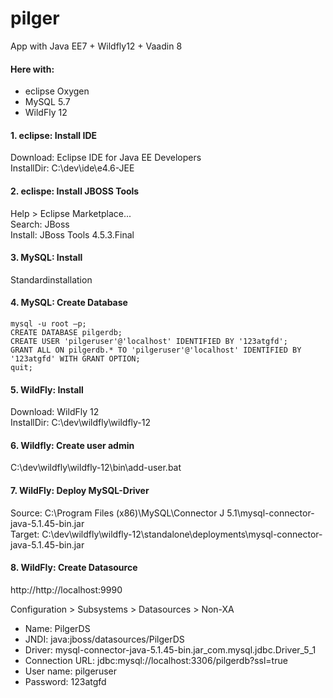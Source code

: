 # pilger
App with Java EE7 + Wildfly12 + Vaadin 8


#### Here with:
- eclipse Oxygen   
- MySQL 5.7   
- WildFly 12   



#### 1. eclipse: Install IDE
Download: 	Eclipse IDE for Java EE Developers  
InstallDir:	C:\dev\ide\e4.6-JEE  



#### 2. eclispe: Install JBOSS Tools   
Help > Eclipse Marketplace...   
Search: 	JBoss   
Install:	JBoss Tools 4.5.3.Final   



#### 3. MySQL: Install
Standardinstallation



#### 4. MySQL: Create Database
```
mysql -u root –p;
CREATE DATABASE pilgerdb;
CREATE USER 'pilgeruser'@'localhost' IDENTIFIED BY '123atgfd';
GRANT ALL ON pilgerdb.* TO 'pilgeruser'@'localhost' IDENTIFIED BY '123atgfd' WITH GRANT OPTION;
quit;
```


#### 5. WildFly: Install
Download:	WildFly 12   
InstallDir:	C:\dev\wildfly\wildfly-12



#### 6. Wildfly: Create user admin
C:\dev\wildfly\wildfly-12\bin\add-user.bat



#### 7. WildFly: Deploy MySQL-Driver
Source:	C:\Program Files (x86)\MySQL\Connector J 5.1\mysql-connector-java-5.1.45-bin.jar   
Target:	C:\dev\wildfly\wildfly-12\standalone\deployments\mysql-connector-java-5.1.45-bin.jar



#### 8. WildFly: Create Datasource

http://http://localhost:9990

Configuration > Subsystems > Datasources > Non-XA

- Name:			      PilgerDS   
- JNDI:			      java:jboss/datasources/PilgerDS
- Driver:			    mysql-connector-java-5.1.45-bin.jar_com.mysql.jdbc.Driver_5_1
- Connection URL: jdbc:mysql://localhost:3306/pilgerdb?ssl=true
- User name:		  pilgeruser
- Password:		    123atgfd

